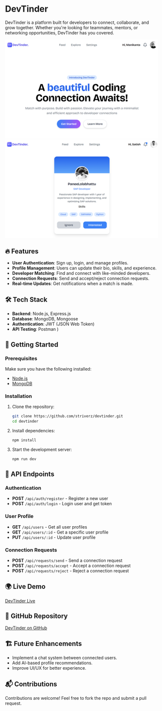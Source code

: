 # DevTinder

DevTinder is a platform built for developers to connect, collaborate, and grow together. Whether you're looking for teammates, mentors, or networking opportunities, DevTinder has you covered.

<img src="./src/assets/devtinder1.png" width="600px">

<img src="./src/assets/devtinder4.png" width="600px">

## 🔥 Features

- **User Authentication**: Sign up, login, and manage profiles.
- **Profile Management**: Users can update their bio, skills, and experience.
- **Developer Matching**: Find and connect with like-minded developers.
- **Connection Requests**: Send and accept/reject connection requests.
- **Real-time Updates**: Get notifications when a match is made.

## 🛠 Tech Stack

- **Backend**: Node.js, Express.js
- **Database**: MongoDB, Mongoose
- **Authentication**: JWT (JSON Web Token)
- **API Testing**: Postman
  )

## 🚀 Getting Started

### Prerequisites

Make sure you have the following installed:

- [Node.js](https://nodejs.org/)
- [MongoDB](https://www.mongodb.com/)

### Installation

1. Clone the repository:
   ```sh
   git clone https://github.com/striverz/devtinder.git
   cd devtinder
   ```
2. Install dependencies:

   ```sh
   npm install
   ```

3. Start the development server:
   ```sh
   npm run dev
   ```

## 📌 API Endpoints

### Authentication

- **POST** `/api/auth/register` - Register a new user
- **POST** `/api/auth/login` - Login user and get token

### User Profile

- **GET** `/api/users` - Get all user profiles
- **GET** `/api/users/:id` - Get a specific user profile
- **PUT** `/api/users/:id` - Update user profile

### Connection Requests

- **POST** `/api/requests/send` - Send a connection request
- **POST** `/api/requests/accept` - Accept a connection request
- **POST** `/api/requests/reject` - Reject a connection request

## 🌍 Live Demo

[DevTinder Live](https://devtinder.sbs)

## 📂 GitHub Repository

[DevTinder on GitHub](https://github.com/striverz/devtinder)

## 🏗 Future Enhancements

- Implement a chat system between connected users.
- Add AI-based profile recommendations.
- Improve UI/UX for better experience.

## 📬 Contributions

Contributions are welcome! Feel free to fork the repo and submit a pull request.
